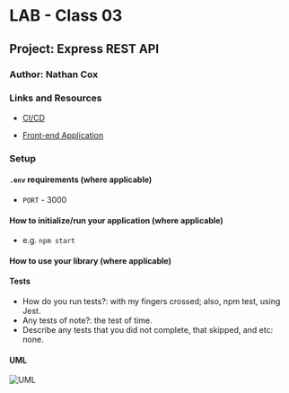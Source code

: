 # LAB - Class 03

## Project: Express REST API

### Author: Nathan Cox

### Links and Resources

- [CI/CD](LINK)
<!-- - [Back-end Server URL](http://xyz.com) (when applicable) -->
- [Front-end Application](LINK)

### Setup

#### `.env` requirements (where applicable)

- `PORT` - 3000
<!-- - `MONGODB_URI` - URL to the running mongo instance/db -->

#### How to initialize/run your application (where applicable)

- e.g. `npm start`

#### How to use your library (where applicable)

#### Tests

- How do you run tests?: with my fingers crossed; also, npm test, using Jest.
- Any tests of note?: the test of time.
- Describe any tests that you did not complete, that skipped, and etc: none.

#### UML

![UML](assets/401-lab03-UML.png)
